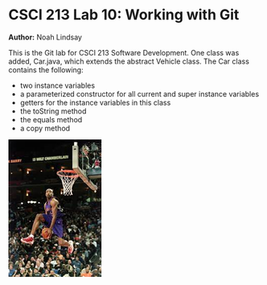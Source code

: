 # CSCI 213 Lab 10: Working with Git

**Author:** Noah Lindsay

This is the Git lab for CSCI 213 Software Development. One class was added, Car.java,
which extends the abstract Vehicle class. The Car class contains the following:

* two instance variables
* a parameterized constructor for all current and super instance variables
* getters for the instance variables in this class
* the toString method
* the equals method
* a copy method

![This is a alt text.](download.jpeg)